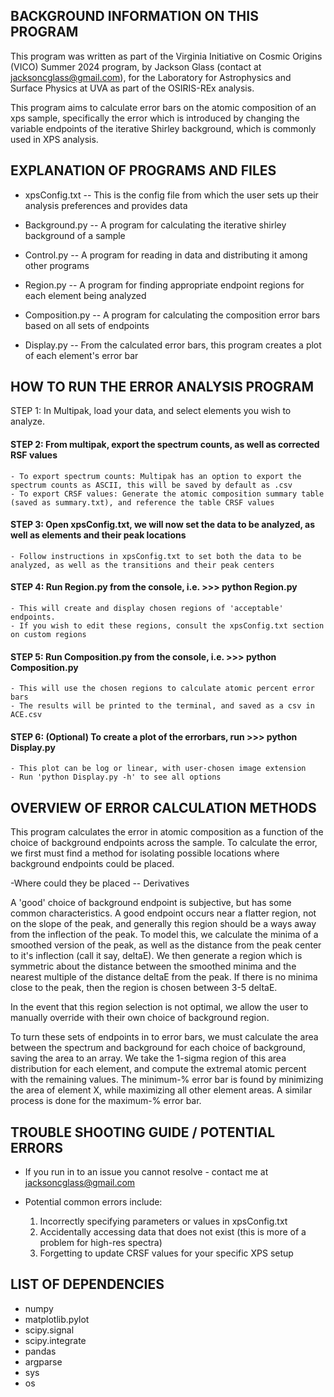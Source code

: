 ## BACKGROUND INFORMATION ON THIS PROGRAM

This program was written as part of the Virginia Initiative on Cosmic Origins (VICO) Summer 2024 program, by Jackson Glass (contact at jacksoncglass@gmail.com), for the Laboratory for Astrophysics and Surface Physics at UVA as part of the OSIRIS-REx analysis. 

This program aims to calculate error bars on the atomic composition of an xps sample, specifically the error which is introduced by changing the variable endpoints of the iterative Shirley background, which is commonly used in XPS analysis.


## EXPLANATION OF PROGRAMS AND FILES

- xpsConfig.txt -- This is the config file from which the user sets up their analysis preferences and provides data

- Background.py -- A program for calculating the iterative shirley background of a sample

- Control.py -- A program for reading in data and distributing it among other programs

- Region.py -- A program for finding appropriate endpoint regions for each element being analyzed

- Composition.py -- A program for calculating the composition error bars based on all sets of endpoints

- Display.py -- From the calculated error bars, this program creates a plot of each element's error bar



## HOW TO RUN THE ERROR ANALYSIS PROGRAM
STEP 1: In Multipak, load your data, and select elements you wish to analyze.

#### STEP 2: From multipak, export the spectrum counts, as well as corrected RSF values

    - To export spectrum counts: Multipak has an option to export the spectrum counts as ASCII, this will be saved by default as .csv
    - To export CRSF values: Generate the atomic composition summary table (saved as summary.txt), and reference the table CRSF values

#### STEP 3: Open xpsConfig.txt, we will now set the data to be analyzed, as well as elements and their peak locations

    - Follow instructions in xpsConfig.txt to set both the data to be analyzed, as well as the transitions and their peak centers

#### STEP 4: Run Region.py from the console, i.e. >>> python Region.py

    - This will create and display chosen regions of 'acceptable' endpoints. 
    - If you wish to edit these regions, consult the xpsConfig.txt section on custom regions

#### STEP 5: Run Composition.py from the console, i.e. >>> python Composition.py

    - This will use the chosen regions to calculate atomic percent error bars
    - The results will be printed to the terminal, and saved as a csv in ACE.csv

#### STEP 6: (Optional) To create a plot of the errorbars, run >>> python Display.py

    - This plot can be log or linear, with user-chosen image extension
    - Run 'python Display.py -h' to see all options



## OVERVIEW OF ERROR CALCULATION METHODS

This program calculates the error in atomic composition as a function of the choice of background endpoints across the sample. To calculate the error, we first must find a method for isolating possible locations where background endpoints could be placed.

-Where could they be placed -- Derivatives

A 'good' choice of background endpoint is subjective, but has some common characteristics. A good endpoint occurs near a flatter region, not on the slope of the peak, and generally this region should be a ways away from the inflection of the peak. To model this, we calculate the minima of a smoothed version of the peak, as well as the distance from the peak center to it's inflection (call it say, deltaE). We then generate a region which is symmetric about the distance between the smoothed minima and the nearest multiple of the distance deltaE from the peak. If there is no minima close to the peak, then the region is chosen between 3-5 deltaE.

In the event that this region selection is not optimal, we allow the user to manually override with their own choice of background region.

To turn these sets of endpoints in to error bars, we must calculate the area between the spectrum and background for each choice of background, saving the area to an array. We take the 1-sigma region of this area distribution for each element, and compute the extremal atomic percent with the remaining values. The minimum-% error bar is found by minimizing the area of element X, while maximizing all other element areas. A similar process is done for the maximum-% error bar.


## TROUBLE SHOOTING GUIDE / POTENTIAL ERRORS

- If you run in to an issue you cannot resolve - contact me at jacksoncglass@gmail.com

- Potential common errors include:

    1) Incorrectly specifying parameters or values in xpsConfig.txt
    2) Accidentally accessing data that does not exist (this is more of a problem for high-res spectra)
    3) Forgetting to update CRSF values for your specific XPS setup



## LIST OF DEPENDENCIES

- numpy
- matplotlib.pylot
- scipy.signal
- scipy.integrate
- pandas
- argparse
- sys
- os

